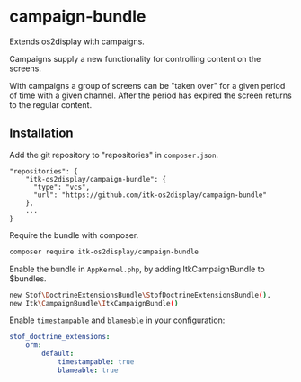 # campaign-bundle
Extends os2display with campaigns.

Campaigns supply a new functionality for controlling content on the screens.

With campaigns a group of screens can be "taken over" for a given period of time
with a given channel. After the period has expired the screen returns to the
regular content.

## Installation
Add the git repository to "repositories" in `composer.json`.

```
"repositories": {
    "itk-os2display/campaign-bundle": {
      "type": "vcs",
      "url": "https://github.com/itk-os2display/campaign-bundle"
    },
    ...
}
```

Require the bundle with composer.

```sh
composer require itk-os2display/campaign-bundle
```

Enable the bundle in `AppKernel.php`, by adding ItkCampaignBundle to $bundles.

```sh
new Stof\DoctrineExtensionsBundle\StofDoctrineExtensionsBundle(),
new Itk\CampaignBundle\ItkCampaignBundle()
```

Enable `timestampable` and `blameable` in your configuration:

```yaml
stof_doctrine_extensions:
    orm:
        default:
            timestampable: true
            blameable: true
```
